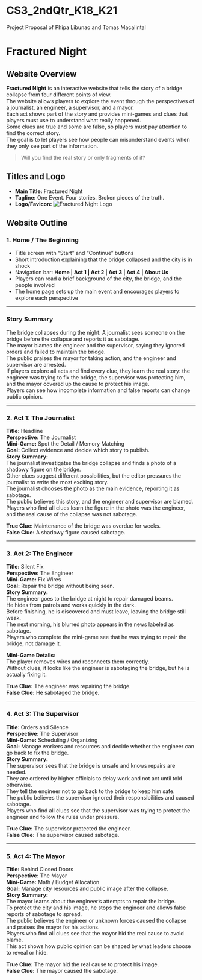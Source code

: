 # CS3_2ndQtr_K18_K21
Project Proposal of Phipa Libunao and Tomas Macalintal

# Fractured Night

## Website Overview
**Fractured Night** is an interactive website that tells the story of a bridge collapse from four different points of view.  
The website allows players to explore the event through the perspectives of a journalist, an engineer, a supervisor, and a mayor.  
Each act shows part of the story and provides mini-games and clues that players must use to understand what really happened.  
Some clues are true and some are false, so players must pay attention to find the correct story.  
The goal is to let players see how people can misunderstand events when they only see part of the information.  

> Will you find the real story or only fragments of it?

## Titles and Logo
- **Main Title:** Fractured Night  
- **Tagline:** One Event. Four stories. Broken pieces of the truth.  
- **Logo/Favicon:**  ![Fractured Night Logo](assets/cspairproj_favicon.png)

## Website Outline

### 1. Home / The Beginning
- Title screen with “Start” and “Continue” buttons  
- Short introduction explaining that the bridge collapsed and the city is in shock  
- Navigation bar: **Home | Act 1 | Act 2 | Act 3 | Act 4 | About Us**  
- Players can read a brief background of the city, the bridge, and the people involved  
- The home page sets up the main event and encourages players to explore each perspective

---

### Story Summary
The bridge collapses during the night. A journalist sees someone on the bridge before the collapse and reports it as sabotage.  
The mayor blames the engineer and the supervisor, saying they ignored orders and failed to maintain the bridge.  
The public praises the mayor for taking action, and the engineer and supervisor are arrested.  
If players explore all acts and find every clue, they learn the real story: the engineer was trying to fix the bridge, the supervisor was protecting him, and the mayor covered up the cause to protect his image.  
Players can see how incomplete information and false reports can change public opinion.

---

### 2. Act 1: The Journalist
**Title:** Headline  
**Perspective:** The Journalist  
**Mini-Game:** Spot the Detail / Memory Matching  
**Goal:** Collect evidence and decide which story to publish.  
**Story Summary:**  
The journalist investigates the bridge collapse and finds a photo of a shadowy figure on the bridge.  
Other clues suggest different possibilities, but the editor pressures the journalist to write the most exciting story.  
The journalist chooses the photo as the main evidence, reporting it as sabotage.  
The public believes this story, and the engineer and supervisor are blamed.  
Players who find all clues learn the figure in the photo was the engineer, and the real cause of the collapse was not sabotage.

**True Clue:** Maintenance of the bridge was overdue for weeks.  
**False Clue:** A shadowy figure caused sabotage.

---

### 3. Act 2: The Engineer
**Title:** Silent Fix  
**Perspective:** The Engineer  
**Mini-Game:** Fix Wires  
**Goal:** Repair the bridge without being seen.  
**Story Summary:**  
The engineer goes to the bridge at night to repair damaged beams.  
He hides from patrols and works quickly in the dark.  
Before finishing, he is discovered and must leave, leaving the bridge still weak.  
The next morning, his blurred photo appears in the news labeled as sabotage.  
Players who complete the mini-game see that he was trying to repair the bridge, not damage it.

**Mini-Game Details:**  
The player removes wires and reconnects them correctly.  
Without clues, it looks like the engineer is sabotaging the bridge, but he is actually fixing it.

**True Clue:** The engineer was repairing the bridge.  
**False Clue:** He sabotaged the bridge.

---

### 4. Act 3: The Supervisor
**Title:** Orders and Silence  
**Perspective:** The Supervisor  
**Mini-Game:** Scheduling / Organizing  
**Goal:** Manage workers and resources and decide whether the engineer can go back to fix the bridge.  
**Story Summary:**  
The supervisor sees that the bridge is unsafe and knows repairs are needed.  
They are ordered by higher officials to delay work and not act until told otherwise.  
They tell the engineer not to go back to the bridge to keep him safe.  
The public believes the supervisor ignored their responsibilities and caused sabotage.  
Players who find all clues see that the supervisor was trying to protect the engineer and follow the rules under pressure.

**True Clue:** The supervisor protected the engineer.  
**False Clue:** The supervisor caused sabotage.

---

### 5. Act 4: The Mayor
**Title:** Behind Closed Doors  
**Perspective:** The Mayor  
**Mini-Game:** Math / Budget Allocation  
**Goal:** Manage city resources and public image after the collapse.  
**Story Summary:**  
The mayor learns about the engineer’s attempts to repair the bridge.  
To protect the city and his image, he stops the engineer and allows false reports of sabotage to spread.  
The public believes the engineer or unknown forces caused the collapse and praises the mayor for his actions.  
Players who find all clues see that the mayor hid the real cause to avoid blame.  
This act shows how public opinion can be shaped by what leaders choose to reveal or hide.

**True Clue:** The mayor hid the real cause to protect his image.  
**False Clue:** The mayor caused the sabotage.
